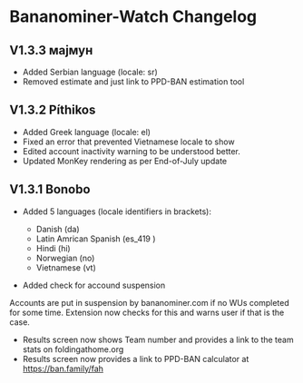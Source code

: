 # Bananominer-Watch Changelog

## V1.3.3 мајмун

- Added Serbian language (locale: sr)
- Removed estimate and just link to PPD-BAN estimation tool

## V1.3.2 Píthikos

- Added Greek language (locale: el)
- Fixed an error that prevented Vietnamese locale to show
- Edited account inactivity warning to be understood better.
- Updated MonKey rendering as per End-of-July update


## V1.3.1 Bonobo


- Added 5 languages (locale identifiers in brackets):
  -  Danish (da)
  -  Latin Amrican Spanish (es_419 )
  -  Hindi (hi)
  -  Norwegian (no)
  -  Vietnamese (vt)

- Added check for accound suspension

Accounts are put in suspension by bananominer.com if no WUs completed for some time.
Extension now checks for this and warns user if that is the case.

- Results screen now shows Team number and provides a link to the team stats on foldingathome.org
- Results screen now provides a link to PPD-BAN calculator at https://ban.family/fah



